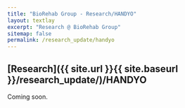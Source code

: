 ```yaml
---
title: "BioRehab Group - Research/HANDYO"
layout: textlay
excerpt: "Research @ BioRehab Group"
sitemap: false
permalink: /research_update/handyo
---
```


## [Research]({{ site.url }}{{ site.baseurl }}/research_update/)/HANDYO

Coming soon.
